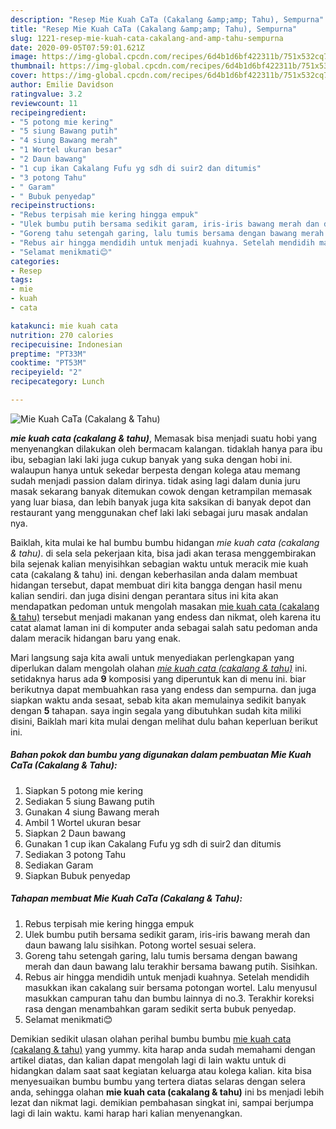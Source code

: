 ```yaml
---
description: "Resep Mie Kuah CaTa (Cakalang &amp;amp; Tahu), Sempurna"
title: "Resep Mie Kuah CaTa (Cakalang &amp;amp; Tahu), Sempurna"
slug: 1221-resep-mie-kuah-cata-cakalang-and-amp-tahu-sempurna
date: 2020-09-05T07:59:01.621Z
image: https://img-global.cpcdn.com/recipes/6d4b1d6bf422311b/751x532cq70/mie-kuah-cata-cakalang-tahu-foto-resep-utama.jpg
thumbnail: https://img-global.cpcdn.com/recipes/6d4b1d6bf422311b/751x532cq70/mie-kuah-cata-cakalang-tahu-foto-resep-utama.jpg
cover: https://img-global.cpcdn.com/recipes/6d4b1d6bf422311b/751x532cq70/mie-kuah-cata-cakalang-tahu-foto-resep-utama.jpg
author: Emilie Davidson
ratingvalue: 3.2
reviewcount: 11
recipeingredient:
- "5 potong mie kering"
- "5 siung Bawang putih"
- "4 siung Bawang merah"
- "1 Wortel ukuran besar"
- "2 Daun bawang"
- "1 cup ikan Cakalang Fufu yg sdh di suir2 dan ditumis"
- "3 potong Tahu"
- " Garam"
- " Bubuk penyedap"
recipeinstructions:
- "Rebus terpisah mie kering hingga empuk"
- "Ulek bumbu putih bersama sedikit garam, iris-iris bawang merah dan daun bawang lalu sisihkan. Potong wortel sesuai selera."
- "Goreng tahu setengah garing, lalu tumis bersama dengan bawang merah dan daun bawang lalu terakhir bersama bawang putih. Sisihkan."
- "Rebus air hingga mendidih untuk menjadi kuahnya. Setelah mendidih masukkan ikan cakalang suir bersama potongan wortel. Lalu menyusul masukkan campuran tahu dan bumbu lainnya di no.3. Terakhir koreksi rasa dengan menambahkan garam sedikit serta bubuk penyedap."
- "Selamat menikmati😊"
categories:
- Resep
tags:
- mie
- kuah
- cata

katakunci: mie kuah cata 
nutrition: 270 calories
recipecuisine: Indonesian
preptime: "PT33M"
cooktime: "PT53M"
recipeyield: "2"
recipecategory: Lunch

---
```



![Mie Kuah CaTa (Cakalang &amp; Tahu)](https://img-global.cpcdn.com/recipes/6d4b1d6bf422311b/751x532cq70/mie-kuah-cata-cakalang-tahu-foto-resep-utama.jpg)

<b><i>mie kuah cata (cakalang &amp; tahu)</i></b>, Memasak bisa menjadi suatu hobi yang menyenangkan dilakukan oleh bermacam kalangan. tidaklah hanya para ibu ibu, sebagian laki laki juga cukup banyak yang suka dengan hobi ini. walaupun hanya untuk sekedar berpesta dengan kolega atau memang sudah menjadi passion dalam dirinya. tidak asing lagi dalam dunia juru masak sekarang banyak ditemukan cowok dengan ketrampilan memasak yang luar biasa, dan lebih banyak juga kita saksikan di banyak depot dan restaurant yang menggunakan chef laki laki sebagai juru masak andalan nya.

Baiklah, kita mulai ke hal bumbu bumbu hidangan <i>mie kuah cata (cakalang &amp; tahu)</i>. di sela sela pekerjaan kita, bisa jadi akan terasa menggembirakan bila sejenak kalian menyisihkan sebagian waktu untuk meracik mie kuah cata (cakalang &amp; tahu) ini. dengan keberhasilan anda dalam membuat hidangan tersebut, dapat membuat diri kita bangga dengan hasil menu kalian sendiri. dan juga disini dengan perantara situs ini kita akan mendapatkan pedoman untuk mengolah masakan <u>mie kuah cata (cakalang &amp; tahu)</u> tersebut menjadi makanan yang endess dan nikmat, oleh karena itu catat alamat laman ini di komputer anda sebagai salah satu pedoman anda dalam meracik hidangan baru yang enak.




Mari langsung saja kita awali untuk menyediakan perlengkapan yang diperlukan dalam mengolah olahan <u><i>mie kuah cata (cakalang &amp; tahu)</i></u> ini. setidaknya harus ada <b>9</b> komposisi yang diperuntuk kan di menu ini. biar berikutnya dapat membuahkan rasa yang endess dan sempurna. dan juga siapkan waktu anda sesaat, sebab kita akan memulainya sedikit banyak dengan <b>5</b> tahapan. saya ingin segala yang dibutuhkan sudah kita miliki disini, Baiklah mari kita mulai dengan melihat dulu bahan keperluan berikut ini.

<!--inarticleads1-->

##### Bahan pokok dan bumbu yang digunakan dalam pembuatan Mie Kuah CaTa (Cakalang &amp; Tahu):

1. Siapkan 5 potong mie kering
1. Sediakan 5 siung Bawang putih
1. Gunakan 4 siung Bawang merah
1. Ambil 1 Wortel ukuran besar
1. Siapkan 2 Daun bawang
1. Gunakan 1 cup ikan Cakalang Fufu yg sdh di suir2 dan ditumis
1. Sediakan 3 potong Tahu
1. Sediakan  Garam
1. Siapkan  Bubuk penyedap




<!--inarticleads2-->

##### Tahapan membuat Mie Kuah CaTa (Cakalang &amp; Tahu):

1. Rebus terpisah mie kering hingga empuk
1. Ulek bumbu putih bersama sedikit garam, iris-iris bawang merah dan daun bawang lalu sisihkan. Potong wortel sesuai selera.
1. Goreng tahu setengah garing, lalu tumis bersama dengan bawang merah dan daun bawang lalu terakhir bersama bawang putih. Sisihkan.
1. Rebus air hingga mendidih untuk menjadi kuahnya. Setelah mendidih masukkan ikan cakalang suir bersama potongan wortel. Lalu menyusul masukkan campuran tahu dan bumbu lainnya di no.3. Terakhir koreksi rasa dengan menambahkan garam sedikit serta bubuk penyedap.
1. Selamat menikmati😊




Demikian sedikit ulasan olahan perihal bumbu bumbu <u>mie kuah cata (cakalang &amp; tahu)</u> yang yummy. kita harap anda sudah memahami dengan artikel diatas, dan kalian dapat mengolah lagi di lain waktu untuk di hidangkan dalam saat saat kegiatan keluarga atau kolega kalian. kita bisa menyesuaikan bumbu bumbu yang tertera diatas selaras dengan selera anda, sehingga olahan <b>mie kuah cata (cakalang &amp; tahu)</b> ini bs menjadi lebih lezat dan nikmat lagi. demikian pembahasan singkat ini, sampai berjumpa lagi di lain waktu. kami harap hari kalian menyenangkan.
